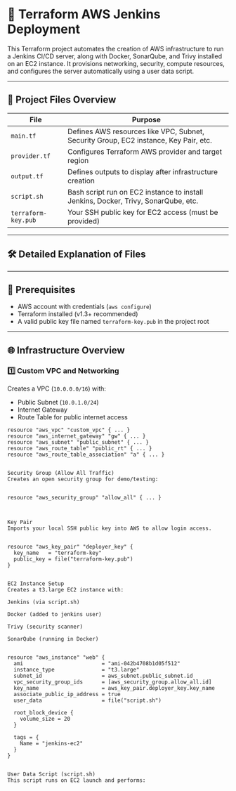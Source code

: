 # 🚀 Terraform AWS Jenkins Deployment

This Terraform project automates the creation of AWS infrastructure to run a Jenkins CI/CD server, along with Docker, SonarQube, and Trivy installed on an EC2 instance. It provisions networking, security, compute resources, and configures the server automatically using a user data script.

---

## 📁 Project Files Overview

| File            | Purpose                                                  |
|-----------------|----------------------------------------------------------|
| `main.tf`       | Defines AWS resources like VPC, Subnet, Security Group, EC2 instance, Key Pair, etc. |
| `provider.tf`   | Configures Terraform AWS provider and target region       |
| `output.tf`     | Defines outputs to display after infrastructure creation  |
| `script.sh`     | Bash script run on EC2 instance to install Jenkins, Docker, Trivy, SonarQube, etc. |
| `terraform-key.pub` | Your SSH public key for EC2 access (must be provided)  |

---

## 🛠️ Detailed Explanation of Files

---

## 🔧 Prerequisites

- AWS account with credentials (`aws configure`)
- Terraform installed (v1.3+ recommended)
- A valid public key file named `terraform-key.pub` in the project root

---

## 🌐 Infrastructure Overview

### 1️⃣ Custom VPC and Networking

Creates a VPC (`10.0.0.0/16`) with:

- Public Subnet (`10.0.1.0/24`)
- Internet Gateway
- Route Table for public internet access

```hcl
resource "aws_vpc" "custom_vpc" { ... }
resource "aws_internet_gateway" "gw" { ... }
resource "aws_subnet" "public_subnet" { ... }
resource "aws_route_table" "public_rt" { ... }
resource "aws_route_table_association" "a" { ... }


Security Group (Allow All Traffic)
Creates an open security group for demo/testing:


resource "aws_security_group" "allow_all" { ... }



Key Pair
Imports your local SSH public key into AWS to allow login access.


resource "aws_key_pair" "deployer_key" {
  key_name   = "terraform-key"
  public_key = file("terraform-key.pub")
}


EC2 Instance Setup
Creates a t3.large EC2 instance with:

Jenkins (via script.sh)

Docker (added to jenkins user)

Trivy (security scanner)

SonarQube (running in Docker)


resource "aws_instance" "web" {
  ami                         = "ami-042b4708b1d05f512"
  instance_type               = "t3.large"
  subnet_id                   = aws_subnet.public_subnet.id
  vpc_security_group_ids      = [aws_security_group.allow_all.id]
  key_name                    = aws_key_pair.deployer_key.key_name
  associate_public_ip_address = true
  user_data                   = file("script.sh")

  root_block_device {
    volume_size = 20
  }

  tags = {
    Name = "jenkins-ec2"
  }
}


User Data Script (script.sh)
This script runs on EC2 launch and performs:


